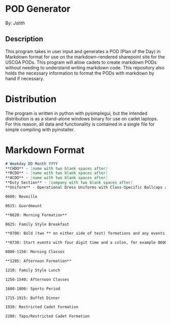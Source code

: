 __POD Generator__
================

By: _Jstith_

## Description

This program takes in user input and generates a POD (Plan of the Day) in Markdown format for use on the markdown-rendered sharepoint site for the USCGA PODs. This program will allow cadets to create markdown PODs without needing to understand writing markdown code. This repository also holds the necessary information to format the PODs with markdown by hand if necessary.

#  Distribution

The program is written in python with pysimplegui, but the intended distribution is as a stand-alone windows binary for use on cadet laptops. For this reason, all data and functionality is contained in a single file for simple compiling with pyinstaller.

# Markdown Format

```markdown
# Weekday DD Month YYYY
**CHDO** - [name with two blank spaces after]  
**RCDO** - [name with two blank spaces after]  
**ACDO** - [name with two blank spaces after]  
**Duty Section** - [company with two blank spaces after]  
**Uniform** - Operational Dress Uniforms with Class-Specific Ballcaps and **Parkas**

0600: Reveille

0615: Guardmount

**0620: Morning Formation**

0625: Family Style Breakfast

**0700: Bold (two ** on either side of text) formations and any events special for that day**

**0730: Start events with four digit time and a colon, for example 0600:**

0800-1150: Morning Classes

**1205: Afternoon Formation**

1210: Family Style Lunch

1250-1540: Afternoon Classes

1600-1800: Sports Period

1715-1915: Buffet Dinner

1930: Restricted Cadet Formation

2200: Taps/Restricted Cadet Formation
```
